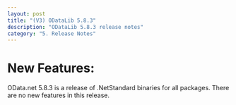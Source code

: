 ```yaml
---
layout: post
title: "(V3) ODataLib 5.8.3"
description: "ODataLib 5.8.3 release notes"
category: "5. Release Notes"
---
```


# New Features: #
OData.net 5.8.3 is a release of .NetStandard binaries for all packages. There are no new features in this release.
